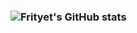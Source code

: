 ### ![Frityet's GitHub stats](https://github-readme-stats.vercel.app/api?username=anuraghazra&count_private=true)
